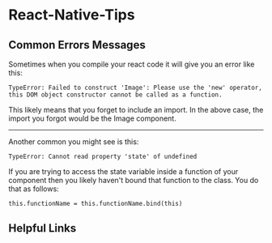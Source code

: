 # React-Native-Tips


## Common Errors Messages

Sometimes when you compile your react code it will give you an error like this:

```
TypeError: Failed to construct 'Image': Please use the 'new' operator, this DOM object constructor cannot be called as a function.
```

This likely means that you forget to include an import. In the above case, the import you forgot would be the Image component.

----

Another common you might see is this:

```
TypeError: Cannot read property 'state' of undefined
```

If you are trying to access the state variable inside a function of your component then you likely haven't bound that function to the class. You do that as follows:

```
this.functionName = this.functionName.bind(this)
```


## Helpful Links


